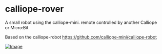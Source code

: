 # calliope-rover

A small robot using the calliope-mini. remote controlled by another Calliope or Micro:Bit

Based on the calliope-robot https://github.com/calliope-mini/calliope-robot

[![Image](https://github.com/robotfreak/calliope-rover/raw/master/images/IMG_20170804_233533_HDR.jpg)](https://github.com/robotfreak/calliope-rover/raw/master/images/IMG_20170804_233533_HDR.jpg)
